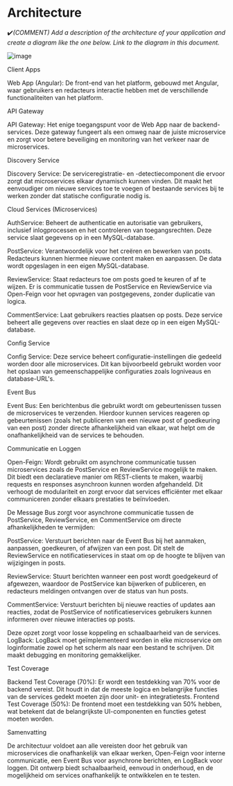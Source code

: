 # Architecture

:heavy_check_mark:_(COMMENT) Add a description of the architecture of your application and create a diagram like the one below. Link to the diagram in this document._

![image](https://github.com/user-attachments/assets/f2a23370-9130-4864-bb63-ccfeda6cdbe1)


Client Apps

Web App (Angular): De front-end van het platform, gebouwd met Angular, waar gebruikers en redacteurs interactie hebben met de verschillende functionaliteiten van het platform.

API Gateway

API Gateway: Het enige toegangspunt voor de Web App naar de backend-services. Deze gateway fungeert als een omweg naar de juiste microservice en zorgt voor betere beveiliging en monitoring van het verkeer naar de microservices.

Discovery Service

Discovery Service: De serviceregistratie- en -detectiecomponent die ervoor zorgt dat microservices elkaar dynamisch kunnen vinden. Dit maakt het eenvoudiger om nieuwe services toe te voegen of bestaande services bij te werken zonder dat statische configuratie nodig is.

Cloud Services (Microservices)

  AuthService: Beheert de authenticatie en autorisatie van gebruikers, inclusief inlogprocessen en het controleren van toegangsrechten. Deze service slaat gegevens op in een MySQL-database.

PostService: Verantwoordelijk voor het creëren en bewerken van posts. Redacteurs kunnen hiermee nieuwe content maken en aanpassen. De data wordt opgeslagen in een eigen MySQL-database.

ReviewService: Staat redacteurs toe om posts goed te keuren of af te wijzen. Er is communicatie tussen de PostService en ReviewService via Open-Feign voor het opvragen van postgegevens, zonder duplicatie van logica.

CommentService: Laat gebruikers reacties plaatsen op posts. Deze service beheert alle gegevens over reacties en slaat deze op in een eigen MySQL-database.

Config Service

Config Service: Deze service beheert configuratie-instellingen die gedeeld worden door alle microservices. Dit kan bijvoorbeeld gebruikt worden voor het opslaan van gemeenschappelijke configuraties zoals logniveaus en database-URL's.

Event Bus

Event Bus: Een berichtenbus die gebruikt wordt om gebeurtenissen tussen de microservices te verzenden. Hierdoor kunnen services reageren op gebeurtenissen (zoals het publiceren van een nieuwe post of goedkeuring van een post) zonder directe afhankelijkheid van elkaar, wat helpt om de onafhankelijkheid van de services te behouden.

Communicatie en Loggen

Open-Feign: Wordt gebruikt om asynchrone communicatie tussen microservices zoals de PostService en ReviewService mogelijk te maken. Dit biedt een declaratieve manier om REST-clients te maken, waarbij requests en responses asynchroon kunnen worden afgehandeld. Dit verhoogt de modulariteit en zorgt ervoor dat services efficiënter met elkaar communiceren zonder elkaars prestaties te beïnvloeden.

De Message Bus zorgt voor asynchrone communicatie tussen de PostService, ReviewService, en CommentService om directe afhankelijkheden te vermijden:

PostService: Verstuurt berichten naar de Event Bus bij het aanmaken, aanpassen, goedkeuren, of afwijzen van een post. Dit stelt de ReviewService en notificatieservices in staat om op de hoogte te blijven van wijzigingen in posts.

ReviewService: Stuurt berichten wanneer een post wordt goedgekeurd of afgewezen, waardoor de PostService kan bijwerken of publiceren, en redacteurs meldingen ontvangen over de status van hun posts.

CommentService: Verstuurt berichten bij nieuwe reacties of updates aan reacties, zodat de PostService of notificatieservices gebruikers kunnen informeren over nieuwe interacties op posts.

Deze opzet zorgt voor losse koppeling en schaalbaarheid van de services.
LogBack: LogBack moet geïmplementeerd worden in elke microservice om loginformatie zowel op het scherm als naar een bestand te schrijven. Dit maakt debugging en monitoring gemakkelijker.

Test Coverage

Backend Test Coverage (70%): Er wordt een testdekking van 70% voor de backend vereist. Dit houdt in dat de meeste logica en belangrijke functies van de services gedekt moeten zijn door unit- en integratietests.
Frontend Test Coverage (50%): De frontend moet een testdekking van 50% hebben, wat betekent dat de belangrijkste UI-componenten en functies getest moeten worden.

Samenvatting

De architectuur voldoet aan alle vereisten door het gebruik van microservices die onafhankelijk van elkaar werken, Open-Feign voor interne communicatie, een Event Bus voor asynchrone berichten, en LogBack voor loggen. Dit ontwerp biedt schaalbaarheid, eenvoud in onderhoud, en de mogelijkheid om services onafhankelijk te ontwikkelen en te testen.
